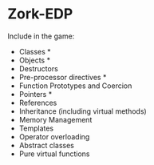# Zork-EDP

Include in the game:

- Classes *
- Objects *
- Destructors
- Pre-processor directives *
- Function Prototypes and Coercion
- Pointers *
- References
- Inheritance (including virtual methods)
- Memory Management 
- Templates
- Operator overloading
- Abstract classes
- Pure virtual functions
